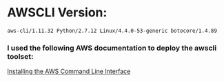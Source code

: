 # AWSCLI Version:
```
aws-cli/1.11.32 Python/2.7.12 Linux/4.4.0-53-generic botocore/1.4.89
```
### I used the following AWS documentation to deploy the awscli toolset:
[Installing the AWS Command Line Interface](http://docs.aws.amazon.com/cli/latest/userguide/installing.html)
